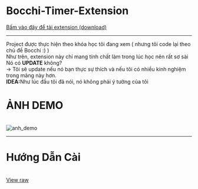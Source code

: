 # Bocchi-Timer-Extension
<a href="https://github.com/hexzzz2008/Bocchi-Timer-Extension/blob/main/bocchi_timer.zip?raw=true">Bấm vào đây để tải extension (download)</a>
<hr>
Project được thực hiện theo khóa học tôi đang xem ( nhưng tôi code lại theo chủ đề Bocchi :) )
<br>
Như trên, extension này chỉ mang tính chất làm trong lúc học nên rất sơ sài<br>
Nó có <b>UPDATE</b> không?<br>
-> Tôi sẽ update nếu nó bạn thực sự thích và nếu tôi có nhiều kinh nghiệm trong mảng này hơn.<br>
<b>IDEA:</b>Như lúc đầu tôi đã nói, nó không phải ý tưởng của tôi<br>
<h1><b>ẢNH DEMO</b></h1><br>
<img src="https://i.ibb.co/Q6q99nP/Screenshot-3.png" alt="anh_demo">
<hr>
<h1><b>Hướng Dẫn Cài</b></h1><br>
<a href="https://github.com/hexzzz2008/Bocchi-Timer-Extension/blob/main/github/video/tutorial_install.mp4?raw=true">View raw</a>
